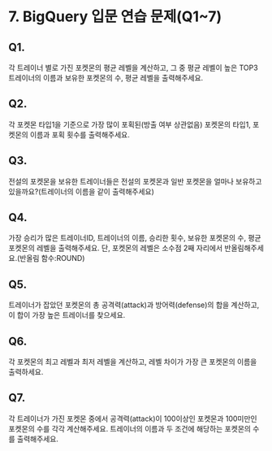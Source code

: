 # 7. BigQuery 입문 연습 문제(Q1~7)

## Q1.
각 트레이너 별로 가진 포켓몬의 평균 레벨을 계산하고, 그 중 평균 레벨이 높은 TOP3 트레이너의 이름과 보유한 포켓몬의 수, 평균 레벨을 출력해주세요.

## Q2.
각 포켓몬 타입1을 기준으로 가장 많이 포획된(방출 여부 상관없음) 포켓몬의 타입1, 포켓몬의 이름과 포획 횟수를 출력해주세요.

## Q3.
전설의 포켓몬을 보유한 트레이너들은 전설의 포켓몬과 일반 포켓몬을 얼마나 보유하고 있을까요?(트레이너의 이름을 같이 출력해주세요)

## Q4.
가장 승리가 많은 트레이너ID, 트레이너의 이름, 승리한 횟수, 보유한 포켓몬의 수, 평균 포켓몬의 레벨을 출력해주세요. 단, 포켓몬의 레벨은 소수점 2째 자리에서 반올림해주세요.(반올림 함수:ROUND)

## Q5.
트레이너가 잡았던 포켓몬의 총 공격력(attack)과 방어력(defense)의 합을 계산하고, 이 합이 가장 높은 트레이너를 찾으세요.

## Q6.
각 포켓몬의 최고 레벨과 최저 레벨을 계산하고, 레벨 차이가 가장 큰 포켓몬의 이름을 출력하세요.

## Q7.
각 트레이너가 가진 포켓몬 중에서 공격력(attack)이 100이상인 포켓몬과 100미만인 포켓몬의 수를 각각 계산해주세요. 트레이너의 이름과 두 조건에 해당하는 포켓몬의 수를 출력해주세요.
